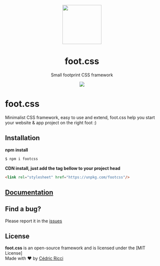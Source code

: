 <p align="center">
    <a href="https://riccicedric.github.io/foot-css/" target="_blank">
        <img width="128" height="128" src="https://riccicedric.github.io/foot-css/img/foot-css.svg">
    </a>
</p>

<h1 align="center">foot.css</h1>

<p align="center">Small footprint CSS framework</p>
<p align="center">
    <img src="https://img.shields.io/badge/dynamic/json?label=version&query=version&url=https%3A%2F%2Fraw.githubusercontent.com%2Friccicedric%2Ffoot-css%2Fmaster%2Fpackage.json">
</p>

# foot.css
Minimalist CSS framework, easy to use and extend, foot.css help you start your website & app project on the right foot :)

## Installation

**npm install**

```sh
$ npm i footcss
```

**CDN install, just add the tag bellow to your project head**

```html
<link rel="stylesheet" href="https://unpkg.com/footcss"/>
```

## [Documentation](https://riccicedric.github.io/foot-css/)

## Find a bug?

Please report it in the [issues](https://github.com/riccicedric/foot-css/issues)

## License

**foot.css** is an open-source framework and is licensed under the [MIT License]\
Made with ♥ by [Cédric Ricci](https://riccicedricdesign.com)
